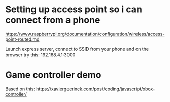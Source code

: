 # Setting up access point so i can connect from a phone

https://www.raspberrypi.org/documentation/configuration/wireless/access-point-routed.md

Launch express server, connect to SSID from your phone and on the browser try this:
192.168.4.1:3000

# Game controller demo

Based on this: https://xaviergeerinck.com/post/coding/javascript/xbox-controller/